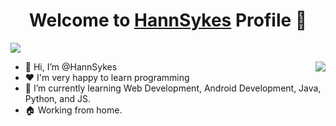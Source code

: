 <p align="center">
  <h1 align="center">Welcome to <a href="https://github.com/HannSykes">HannSykes</a> Profile 👋</h1>
</p>
<P>
<a align="center" href="https://github.com/DenverCoder1/readme-typing-svg"><img src="https://readme-typing-svg.herokuapp.com?&font=IBM+Plex+Sans&color=F72EE2&size=25&lines=Welcome+to+my+GitHub+Profile!;I'm+HannSykes;I'm+a+Learning+JavaScript And Python" /></a>
</p>
<img align="right" src="https://media.giphy.com/media/M9gbBd9nbDrOTu1Mqx/giphy.gif">
<ul>
  <li>👋 Hi, I’m @HannSykes</li>
  <li>❤️ I'm very happy to learn programming</li>
  <li>🌱 I’m currently learning Web Development, Android Development, Java, Python, and JS.</li>
  <li>🏠 Working from home.</li>
</ul>
